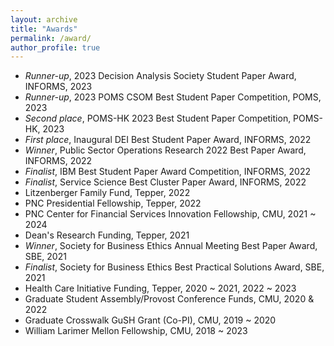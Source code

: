 ```yaml
---
layout: archive
title: "Awards"
permalink: /award/
author_profile: true
---
```


- _Runner-up_, 2023 Decision Analysis Society Student Paper Award, INFORMS, 2023
- _Runner-up_, 2023 POMS CSOM Best Student Paper Competition, POMS, 2023
- _Second place_, POMS-HK 2023 Best Student Paper Competition, POMS-HK, 2023
- _First place_, Inaugural DEI Best Student Paper Award, INFORMS, 2022
- _Winner_, Public Sector Operations Research 2022 Best Paper Award, INFORMS, 2022
- _Finalist_, IBM Best Student Paper Award Competition, INFORMS, 2022
- _Finalist_, Service Science Best Cluster Paper Award, INFORMS, 2022
- Litzenberger Family Fund, Tepper, 2022
- PNC Presidential Fellowship, Tepper, 2022
- PNC Center for Financial Services Innovation Fellowship, CMU, 2021 ~ 2024
- Dean's Research Funding, Tepper, 2021
- _Winner_, Society for Business Ethics Annual Meeting Best Paper Award, SBE, 2021
- _Finalist_, Society for Business Ethics Best Practical Solutions Award, SBE, 2021
- Health Care Initiative Funding, Tepper, 2020 ~ 2021, 2022 ~ 2023
- Graduate Student Assembly/Provost Conference Funds, CMU, 2020 & 2022
- Graduate Crosswalk GuSH Grant (Co-PI), CMU, 2019 ~ 2020
- William Larimer Mellon Fellowship, CMU, 2018 ~ 2023

